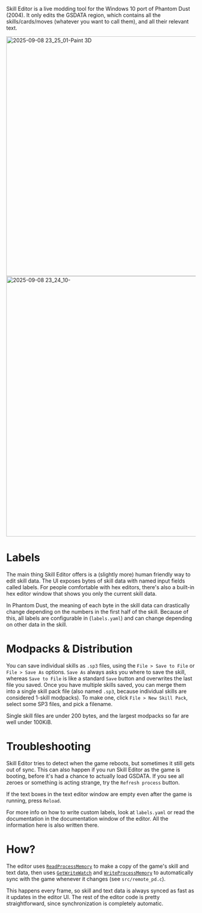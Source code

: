Skill Editor is a live modding tool for the Windows 10 port of Phantom Dust (2004). It only edits the GSDATA region,
which contains all the skills/cards/moves (whatever you want to call them), and all their relevant text.

<img width="1265" height="636" alt="2025-09-08 23_25_01-Paint 3D" src="https://github.com/user-attachments/assets/6c4f83cf-acf9-46cf-bd25-5d838cc25b28" />
<img width="1280" height="691" alt="2025-09-08 23_24_10-" src="https://github.com/user-attachments/assets/aa62fc1b-9222-4f96-a03f-ee28a1cac856" />

# Labels
The main thing Skill Editor offers is a (slightly more) human friendly way to edit skill data. The UI exposes bytes
of skill data with named input fields called labels. For people comfortable with hex editors, there's also a built-in
hex editor window that shows you only the current skill data.

In Phantom Dust, the
meaning of each byte in the skill data can drastically change depending on the numbers in the first half of the skill.
Because of this, all labels are configurable in (`labels.yaml`) and can change depending on other data in the skill.

# Modpacks & Distribution
You can save individual skills as `.sp3` files, using the `File > Save to File` or `File > Save As` options. `Save As` always asks you where to save
the skill, whereas `Save to File` is like a standard `Save` button and overwrites the last file you saved.
Once you have multiple skills saved, you can merge them into a single skill pack file (also named `.sp3`, because individual
skills are considered 1-skill modpacks). To make one, click `File > New Skill Pack`, select some SP3 files, and pick a filename.

Single skill files are under 200 bytes, and the largest modpacks so far are well under 100KiB.

# Troubleshooting
Skill Editor tries to detect when the game reboots, but sometimes it still gets out of sync. This can also happen if you run Skill
Editor as the game is booting, before it's had a chance to actually load GSDATA. If you see all zeroes or something is acting
strange, try the `Refresh process` button.

If the text boxes in the text editor window are empty even after the game is running, press `Reload`.

For more info on how to write custom labels, look at `labels.yaml` or read the documentation in the documentation window of the editor.
All the information here is also written there.

# How?
The editor uses [`ReadProcessMemory`](https://learn.microsoft.com/en-us/windows/win32/api/memoryapi/nf-memoryapi-readprocessmemory)
to make a copy of the game's skill and text data, then uses [`GetWriteWatch`](https://learn.microsoft.com/en-us/windows/win32/api/memoryapi/nf-memoryapi-getwritewatch)
and [`WriteProcessMemory`](https://learn.microsoft.com/en-us/windows/win32/api/memoryapi/nf-memoryapi-writeprocessmemory)
to automatically sync with the game whenever it changes (see `src/remote_pd.c`).

This happens every frame, so skill and text data is always synced as fast as it updates in the editor UI. The rest of the
editor code is pretty straightforward, since synchronization is completely automatic.
